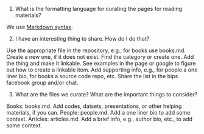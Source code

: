 1. What is the formatting language for curating the pages for reading materials?

  We use [Markdown syntax](https://en.wikipedia.org/wiki/Markdown). 

2. I have an interesting thing to share. How do I do that?

  Use the appropriate file in the repository, e.g., for books use books.md.  Create a new one, if it does not exist.
  Find the category or create one.
  Add the thing and make it linkable. See examples in the page or google to figure out how to create a linkable item. 
  Add supporting info, e.g., for people a one liner bio, for books a source code repo, etc. 
  Share the list in the bips facebook group and/or chat.

3. What are the files we curate? What are the important things to consider?

  Books: books.md. Add codes, datsets, presentations, or other helping materials, if you can. 
  People: people.md. Add a one liner bio to add some context. 
  Articles: articles.md. Add a brief info, e.g., author bio, etc., to add some context.

